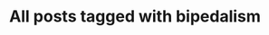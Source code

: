 ---
layout: tag
title: "All posts tagged with bipedalism"
permalink: /weblog/tags/bipedalism/
taxonomy: bipedalism
---